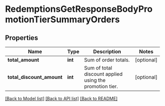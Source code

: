 # RedemptionsGetResponseBodyPromotionTierSummaryOrders


## Properties
Name | Type | Description | Notes
------------ | ------------- | ------------- | -------------
**total_amount** | **int** | Sum of order totals. | [optional] 
**total_discount_amount** | **int** | Sum of total discount applied using the promotion tier. | [optional] 

[[Back to Model list]](../README.md#documentation-for-models) [[Back to API list]](../README.md#documentation-for-api-endpoints) [[Back to README]](../README.md)


